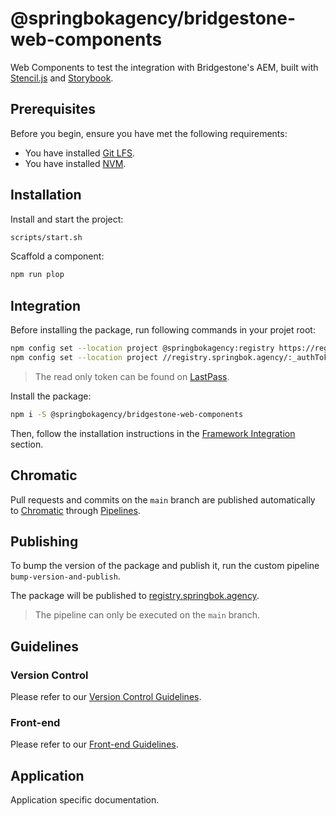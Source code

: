 # @springbokagency/bridgestone-web-components

Web Components to test the integration with Bridgestone&#x27;s AEM, built with
[Stencil.js](https://stenciljs.com/) and [Storybook](https://storybook.js.org/).

## Prerequisites

Before you begin, ensure you have met the following requirements:

- You have installed [Git LFS](https://git-lfs.github.com/).
- You have installed [NVM](https://github.com/nvm-sh/nvm).

## Installation

Install and start the project:

```bash
scripts/start.sh
```

Scaffold a component:

```bash
npm run plop
```

## Integration

Before installing the package, run following commands in your projet root:

```bash
npm config set --location project @springbokagency:registry https://registry.springbok.agency/
npm config set --location project //registry.springbok.agency/:_authToken {NPM_TOKEN}
```

> The read only token can be found on [LastPass](https://www.lastpass.com/).

Install the package:

```bash
npm i -S @springbokagency/bridgestone-web-components
```

Then, follow the installation instructions in the
[Framework Integration](https://stenciljs.com/docs/overview) section.

## Chromatic

Pull requests and commits on the `main` branch are published automatically to
[Chromatic](https://www.chromatic.com/) through
[Pipelines](https://bitbucket.org/bridbitbucket/bridbitbucket.bitbucket.io/pipelines).

## Publishing

To bump the version of the package and publish it, run the custom pipeline
`bump-version-and-publish`.

The package will be published to [registry.springbok.agency](https://registry.springbok.agency/).

> The pipeline can only be executed on the `main` branch.

## Guidelines

### Version Control

Please refer to our
[Version Control Guidelines](https://springbokagency.atlassian.net/l/cp/fGY8zkEu).

### Front-end

Please refer to our [Front-end Guidelines](https://springbokagency.atlassian.net/l/cp/2rbKVjfX).

## Application

Application specific documentation.
